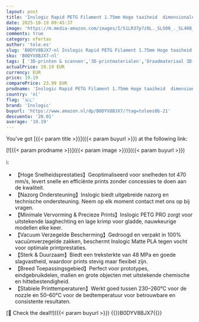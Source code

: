 ```yaml
---
layout: post
title: 'Inslogic Rapid PETG Filament 1.75mm Hoge taaiheid  dimensionale nauwkeurigheid ±0.02mm  herbruikbare spoel voor de meeste FDM 3D-printers  Rood  1kg '
date: 2025-10-19 09:45:37
image: 'https://m.media-amazon.com/images/I/51LR37p7z0L._SL500_._SL400_.jpg'
comments: true
category: ofertas
author: 'tole.es'
slug: 'B0DYV8BJX7-nl Inslogic Rapid PETG Filament 1.75mm Hoge taaiheid...'
sku: 'B0DYV8BJX7-nl'
tags: [ '3D-printen & scannen','3D-printmaterialen','Draadmateriaal 3D-printers','Zakelijk, industrie & wetenschap','inslogic','🇳🇱', ]
actualPrice: 19.19 EUR
currency: EUR
price: 19.19
comparePrice: 23.99 EUR
prodname: 'Inslogic Rapid PETG Filament 1.75mm Hoge taaiheid  dimensionale nauwkeurigheid ±0.02mm  herbruikbare spoel voor de meeste FDM 3D-printers  Rood  1kg '
country: 'nl'
flag: '🇳🇱'
brand: 'Inslogic'
buyurl: 'https://www.amazon.nl/dp/B0DYV8BJX7/?tag=tolees0b-21'
descuento: '20.01'
average: '19.19'
---
```


You've got [{{< param title >}}]({{< param buyurl >}}) at the following link:

[![{{< param prodname >}}]({{< param image >}})]({{< param buyurl >}})

ℹ️:

- 【Hoge Snelheidsprestaties】Geoptimaliseerd voor snelheden tot 470 mm/s, levert snelle en efficiënte prints zonder concessies te doen aan de kwaliteit.
- 【Nazorg Ondersteuning】Inslogic biedt uitgebreide nazorg en technische ondersteuning. Neem op elk moment contact met ons op bij vragen.
- 【Minimale Vervorming & Precieze Prints】Inslogic PETG PRO zorgt voor uitstekende laaghechting en lage krimp voor gladde, nauwkeurige modellen elke keer.
- 【Vacuum Verzegelde Bescherming】Gedroogd en verpakt in 100% vacuümverzegelde zakken, beschermt Inslogic Matte PLA tegen vocht voor optimale printprestaties.
- 【Sterk & Duurzaam】Biedt een treksterkte van 48 MPa en goede slagvastheid, waardoor prints stevig maar flexibel zijn.
- 【Breed Toepassingsgebied】Perfect voor prototypes, eindgebruikdelen, mallen en grote objecten met uitstekende chemische en hittebestendigheid.
- 【Stabiele Printtemperaturen】Werkt goed tussen 230–260°C voor de nozzle en 50–60°C voor de bedtemperatuur voor betrouwbare en consistente resultaten.

[🛒 Check the deal!!]({{< param buyurl >}})
{{<world>}}B0DYV8BJX7{{</world>}}
